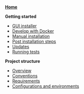 **[Home](Home)**


**Getting started**

- [GUI installer](GUI-installer)
- [Develop with Docker](Develop-with-Docker)
- [Manual installation](Manual-installation)
- [Post installation steps](Post-installation)
- [Updates](Updates)
- [Running tests](Running-tests)


**Project structure**

- [Overview](Overview)
- [Conventions](Conventions)
- [Requirements](Requirements)
- [Configurations and environments](Configurations-and-environments)
